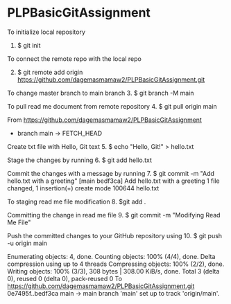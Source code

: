 # PLPBasicGitAssignment

To initialize local repository 
 
1.	$ git init

To connect the remote repo with the local repo

2.	$ git remote add origin https://github.com/dagemasmamaw2/PLPBasicGitAssignment.git

To change master branch to main branch 
3.	$ git branch -M main

To pull read me document from remote repository 
4.	$ git pull origin main

From https://github.com/dagemasmamaw2/PLPBasicGitAssignment
 * branch            main       -> FETCH_HEAD

Create txt file with Hello, Git text
5.	$ echo "Hello, Git!" > hello.txt

Stage the changes by running
6.	$ git add hello.txt

Commit the changes with a message by running
7.	$ git commit -m "Add hello.txt with a greeting"
[main bedf3ca] Add hello.txt with a greeting
 1 file changed, 1 insertion(+)
 create mode 100644 hello.txt

To staging read me file modification
8.	$git add .

Committing the change in read me file
9.	$ git commit -m "Modifying Read Me File"

Push the committed changes to your GitHub repository using
10.	$ git push -u origin main

Enumerating objects: 4, done.
Counting objects: 100% (4/4), done.
Delta compression using up to 4 threads
Compressing objects: 100% (2/2), done.
Writing objects: 100% (3/3), 308 bytes | 308.00 KiB/s, done.
Total 3 (delta 0), reused 0 (delta 0), pack-reused 0
To https://github.com/dagemasmamaw2/PLPBasicGitAssignment.git
   0e7495f..bedf3ca  main -> main
branch 'main' set up to track 'origin/main'.

